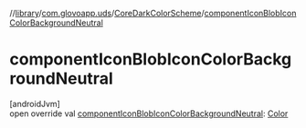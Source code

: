 //[library](../../../index.md)/[com.glovoapp.uds](../index.md)/[CoreDarkColorScheme](index.md)/[componentIconBlobIconColorBackgroundNeutral](component-icon-blob-icon-color-background-neutral.md)

# componentIconBlobIconColorBackgroundNeutral

[androidJvm]\
open override val [componentIconBlobIconColorBackgroundNeutral](component-icon-blob-icon-color-background-neutral.md): [Color](https://developer.android.com/reference/kotlin/androidx/compose/ui/graphics/Color.html)
